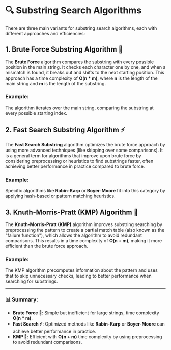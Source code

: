 # 🔍 Substring Search Algorithms

There are three main variants for substring search algorithms, each with different approaches and efficiencies:

## 1. Brute Force Substring Algorithm 💪
The **Brute Force** algorithm compares the substring with every possible position in the main string. It checks each character one by one, and when a mismatch is found, it breaks out and shifts to the next starting position. This approach has a time complexity of **O(n * m)**, where **n** is the length of the main string and **m** is the length of the substring.

### Example:
The algorithm iterates over the main string, comparing the substring at every possible starting index.

## 2. Fast Search Substring Algorithm ⚡
The **Fast Search Substring** algorithm optimizes the brute force approach by using more advanced techniques (like skipping over some comparisons). It is a general term for algorithms that improve upon brute force by considering preprocessing or heuristics to find substrings faster, often achieving better performance in practice compared to brute force.

### Example:
Specific algorithms like **Rabin-Karp** or **Boyer-Moore** fit into this category by applying hash-based or pattern matching heuristics.

## 3. Knuth-Morris-Pratt (KMP) Algorithm 🚀
The **Knuth-Morris-Pratt (KMP)** algorithm improves substring searching by preprocessing the pattern to create a partial match table (also known as the "failure function"), which allows the algorithm to avoid redundant comparisons. This results in a time complexity of **O(n + m)**, making it more efficient than the brute force approach.

### Example:
The KMP algorithm precomputes information about the pattern and uses that to skip unnecessary checks, leading to better performance when searching for substrings.

---

### 📊 Summary:
- **Brute Force 💪**: Simple but inefficient for large strings, time complexity **O(n * m)**.
- **Fast Search ⚡**: Optimized methods like **Rabin-Karp** or **Boyer-Moore** can achieve better performance in practice.
- **KMP 🚀**: Efficient with **O(n + m)** time complexity by using preprocessing to avoid redundant comparisons.

